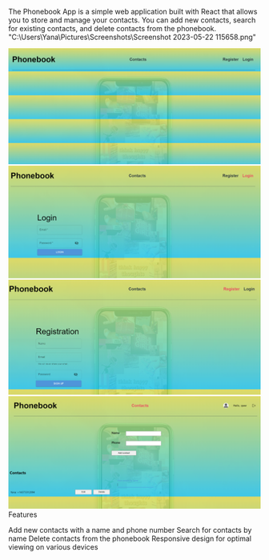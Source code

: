 The Phonebook App is a simple web application built with React that allows you
to store and manage your contacts. You can add new contacts, search for existing
contacts, and delete contacts from the phonebook.
"C:\Users\Yana\Pictures\Screenshots\Screenshot 2023-05-22 115658.png"

![Screenshot](public/screenshot.png) ![Screenshot1](public/screenshot1.png)
![Screenshot2](public/screenshot2.png) ![Screenshot3](public/screenshot3.png)
Features

Add new contacts with a name and phone number Search for contacts by name Delete
contacts from the phonebook Responsive design for optimal viewing on various
devices
